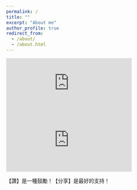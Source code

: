 ```yaml
---
permalink: /
title: ""
excerpt: "About me"
author_profile: true
redirect_from:
  - /about/
  - /about.html
---
```


<iframe src="https://www.facebook.com/plugins/page.php?href=https%3A%2F%2Fwww.facebook.com%2Fsingapp.page&tabs&width=340&height=154&small_header=true&adapt_container_width=true&hide_cover=false&show_facepile=true&appId" width="340" height="154" style="border:none;overflow:hidden" scrolling="no" frameborder="0" allowTransparency="true" allow="encrypted-media"></iframe>

<iframe src="https://www.facebook.com/plugins/page.php?href=https%3A%2F%2Fwww.facebook.com%2FLuckyTubePage&tabs&width=340&height=154&small_header=true&adapt_container_width=true&hide_cover=false&show_facepile=true&appId" width="340" height="154" style="border:none;overflow:hidden" scrolling="no" frameborder="0" allowTransparency="true" allow="encrypted-media"></iframe>

【讚】是一種鼓勵！【分享】是最好的支持！
